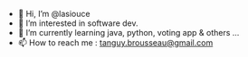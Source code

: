 - 👋 Hi, I’m @lasiouce
- 👀 I’m interested in software dev.
- 🌱 I’m currently learning java, python, voting app & others ... 
- 📫 How to reach me : tanguy.brousseau@gmail.com

<!---
lasiouce/lasiouce is a ✨ special ✨ repository because its `README.md` (this file) appears on your GitHub profile.
You can click the Preview link to take a look at your changes.
--->
